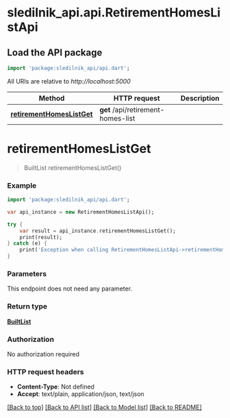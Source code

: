 # sledilnik_api.api.RetirementHomesListApi

## Load the API package
```dart
import 'package:sledilnik_api/api.dart';
```

All URIs are relative to *http://localhost:5000*

Method | HTTP request | Description
------------- | ------------- | -------------
[**retirementHomesListGet**](RetirementHomesListApi.md#retirementHomesListGet) | **get** /api/retirement-homes-list | 


# **retirementHomesListGet**
> BuiltList<RetirementHome> retirementHomesListGet()



### Example 
```dart
import 'package:sledilnik_api/api.dart';

var api_instance = new RetirementHomesListApi();

try { 
    var result = api_instance.retirementHomesListGet();
    print(result);
} catch (e) {
    print('Exception when calling RetirementHomesListApi->retirementHomesListGet: $e\n');
}
```

### Parameters
This endpoint does not need any parameter.

### Return type

[**BuiltList<RetirementHome>**](RetirementHome.md)

### Authorization

No authorization required

### HTTP request headers

 - **Content-Type**: Not defined
 - **Accept**: text/plain, application/json, text/json

[[Back to top]](#) [[Back to API list]](../README.md#documentation-for-api-endpoints) [[Back to Model list]](../README.md#documentation-for-models) [[Back to README]](../README.md)


